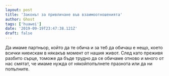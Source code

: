 ```yaml
---
layout: post
title: 'Законът за привличане във взаимоотношенията'
author: Ghost
tags: ['huawei']
date: '2019-09-19T23:47:38.121Z'
draft: false
---
```


Да имаме партньор, който да те обича и за теб да обичаш е нещо, което всички ниеискам в някакъв момент от нашия живот. След като преживя разбито сърце, томоже да бъде трудно да се обичаме отново и много от нас смятат, че имаме нужда от някойпопълнете празнота или да ни попълните.
